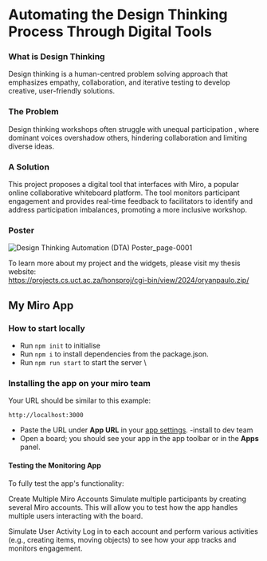 # Automating the Design Thinking Process Through Digital Tools

### What is Design Thinking
Design thinking is a human-centred problem solving approach that emphasizes empathy, collaboration, and iterative testing to develop creative, user-friendly solutions.

### The Problem
Design thinking workshops often struggle with unequal participation , where dominant voices overshadow others, hindering collaboration and limiting diverse ideas.

### A Solution
This project proposes a digital tool that interfaces with Miro, a popular online collaborative whiteboard platform. The tool monitors participant engagement and provides real-time feedback to facilitators to identify and address participation imbalances, promoting a more inclusive workshop.

### Poster
![Design Thinking Automation (DTA) Poster_page-0001](https://github.com/user-attachments/assets/d239ffcc-dea7-4601-a18c-c1ab02e88ce1)


To learn more about my project and the widgets, please visit my thesis website:  
https://projects.cs.uct.ac.za/honsproj/cgi-bin/view/2024/oryanpaulo.zip/  
  

## My Miro App
### How to start locally

- Run `npm init` to initialise 
- Run `npm i` to install dependencies from the package.json.
- Run `npm run start` to start the server \


### Installing the app on your miro team
  Your URL should be similar to this example:
 ```
 http://localhost:3000
 ```
- Paste the URL under **App URL** in your
  [app settings](https://developers.miro.com/docs/build-your-first-hello-world-app#step-3-configure-your-app-in-miro).
  -install to dev team
- Open a board; you should see your app in the app toolbar or in the **Apps**
  panel.

#### Testing the Monitoring App
To fully test the app's functionality:

Create Multiple Miro Accounts
Simulate multiple participants by creating several Miro accounts. This will allow you to test how the app handles multiple users interacting with the board.

Simulate User Activity
Log in to each account and perform various activities (e.g., creating items, moving objects) to see how your app tracks and monitors engagement.
